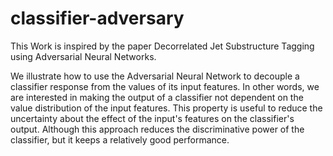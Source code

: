 # classifier-adversary
This Work is inspired by the paper Decorrelated Jet Substructure Tagging using Adversarial Neural Networks.

We illustrate how to use the Adversarial Neural Network to decouple a classifier response from the values of its input features. In other words, we are interested in making the output of a classifier not dependent on the value distribution of the input features. This property is useful to reduce the uncertainty about the effect of the input's features on the classifier's output. Although this approach reduces the discriminative power of the classifier, but it keeps a relatively good performance.

